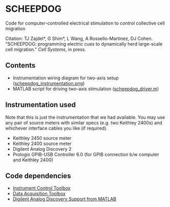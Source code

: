 # SCHEEPDOG
Code for computer-controlled electrical stimulation to control collective cell migration

Citation: TJ Zajdel\*, G Shim\*, L Wang, A Rossello-Martinez, DJ Cohen. "SCHEEPDOG: programming electric cues to dynamically herd large-scale cell migration." *Cell Systems*, in press.

## Contents
- Instrumentation wiring diagram for two-axis setup ([scheepdog_instrumentation.png](scheepdog_instrumentation.png))
- MATLAB script for driving two-axis stimulation ([scheepdog_driver.m](scheepdog_driver.m))

## Instrumentation used
Note that this is just the instrumentation that we had available. You may use any pair of source meters with similar specs (e.g. two Keithley 2400s) and whichever interface cables you like (if required).
- Keithley 2450 source meter
- Keithley 2400 source meter
- Digilent Analog Discovery 2
- Prologix GPIB-USB Controller 6.0 (for GPIB connection b/w computer and Keithley 2400)

## Code dependencies
- [Instrument Control Toolbox](https://www.mathworks.com/products/instrument.html)
- [Data Acquisition Toolbox](https://www.mathworks.com/products/data-acquisition.html)
- [Digilent Analog Discovery Support from MATLAB](https://www.mathworks.com/hardware-support/digilent-analog-discovery.html)
